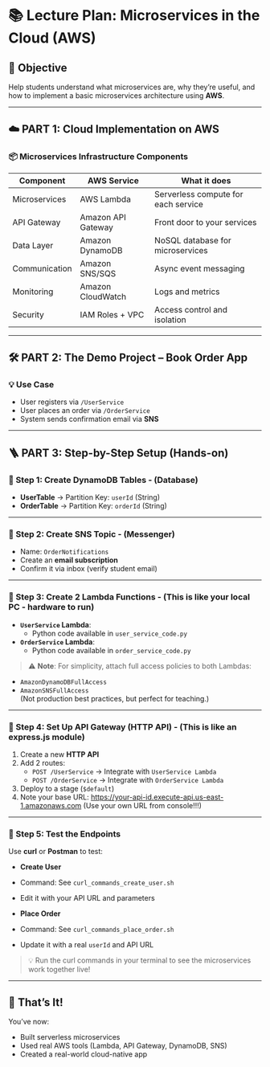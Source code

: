 # 📚 Lecture Plan: Microservices in the Cloud (AWS)

## 🎯 Objective

Help students understand what microservices are, why they’re useful, and how to implement a basic microservices architecture using **AWS**.

---

## ☁️ PART 1: Cloud Implementation on AWS

### 📦 Microservices Infrastructure Components

| Component       | AWS Service         | What it does                                |
|----------------|---------------------|----------------------------------------------|
| Microservices   | AWS Lambda          | Serverless compute for each service          |
| API Gateway     | Amazon API Gateway  | Front door to your services                  |
| Data Layer      | Amazon DynamoDB     | NoSQL database for microservices             |
| Communication   | Amazon SNS/SQS      | Async event messaging                        |
| Monitoring      | Amazon CloudWatch   | Logs and metrics                             |
| Security        | IAM Roles + VPC     | Access control and isolation                 |

---

## 🛠️ PART 2: The Demo Project – Book Order App

### 💡 Use Case
- User registers via `/UserService`
- User places an order via `/OrderService`
- System sends confirmation email via **SNS**

---

## 🪜 PART 3: Step-by-Step Setup (Hands-on)

### 🔹 Step 1: Create DynamoDB Tables - (Database)
- **UserTable** → Partition Key: `userId` (String)  
- **OrderTable** → Partition Key: `orderId` (String)

---

### 🔹 Step 2: Create SNS Topic - (Messenger)
- Name: `OrderNotifications`
- Create an **email subscription**
- Confirm it via inbox (verify student email)

---

### 🔹 Step 3: Create 2 Lambda Functions - (This is like your local PC - hardware to run)

- **`UserService` Lambda**:  
  - Python code available in `user_service_code.py`  
- **`OrderService` Lambda**:  
  - Python code available in `order_service_code.py`  

> ⚠️ **Note**: For simplicity, attach full access policies to both Lambdas:
- `AmazonDynamoDBFullAccess`
- `AmazonSNSFullAccess`  
(Not production best practices, but perfect for teaching.)

---

### 🔹 Step 4: Set Up API Gateway (HTTP API) - (This is like an express.js module)

1. Create a new **HTTP API**
2. Add 2 routes:
   - `POST /UserService` → Integrate with `UserService Lambda`
   - `POST /OrderService` → Integrate with `OrderService Lambda`
3. Deploy to a stage (`$default`)
4. Note your base URL: https://your-api-id.execute-api.us-east-1.amazonaws.com (Use your own URL from console!!!)

---

### 🔹 Step 5: Test the Endpoints

Use **curl** or **Postman** to test:

- **Create User**  
- Command: See `curl_commands_create_user.sh`  
- Edit it with your API URL and parameters  

- **Place Order**  
- Command: See `curl_commands_place_order.sh`  
- Update it with a real `userId` and API URL  

> 💡 Run the curl commands in your terminal to see the microservices work together live!

---

## 🧠 That’s It!

You’ve now:
- Built serverless microservices
- Used real AWS tools (Lambda, API Gateway, DynamoDB, SNS)
- Created a real-world cloud-native app
